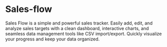 # Sales-flow
Sales Flow is a simple and powerful sales tracker. Easily add, edit, and analyze sales targets with a clean dashboard, interactive charts, and seamless data management tools like CSV import/export. Quickly visualize your progress and keep your data organized.
